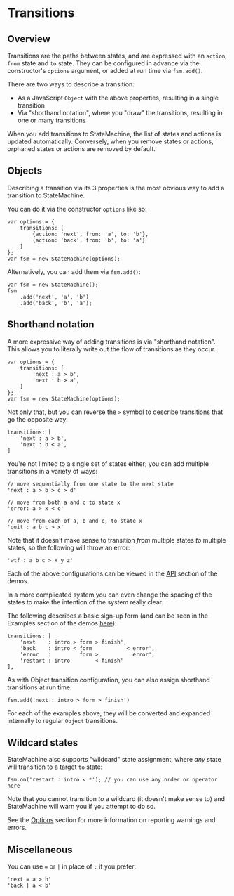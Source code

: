 # Transitions

## Overview

Transitions are the paths between states, and are expressed with an `action`, `from` state and `to` state. They can be configured in advance via the constructor's `options` argument, or added at run time via `fsm.add()`.

There are two ways to describe a transition:

- As a JavaScript `Object` with the above properties, resulting in a single transition 
- Via "shorthand notation", where you "draw" the transitions, resulting in one or many transitions

When you add transitions to StateMachine, the list of states and actions is updated automatically. Conversely, when you remove states or actions, orphaned states or actions are removed by default.

## Objects

Describing a transition via its 3 properties is the most obvious way to add a transition to StateMachine.

You can do it via the constructor `options` like so:

```
var options = {
    transitions: [
        {action: 'next', from: 'a', to: 'b'},
        {action: 'back', from: 'b', to: 'a'}
    ]
};
var fsm = new StateMachine(options);
```

Alternatively, you can add them via `fsm.add()`:

```
var fsm = new StateMachine();
fsm
    .add('next', 'a', 'b')
    .add('back', 'b', 'a');
```

## Shorthand notation

A more expressive way of adding transitions is via "shorthand notation". This allows you to literally write out the flow of transitions as they occur. 

```
var options = {
    transitions: [
        'next : a > b',
        'next : b > a',
    ]
};
var fsm = new StateMachine(options);
```
Not only that, but you can reverse the `>` symbol to describe transitions that go the opposite way:

```
transitions: [
    'next : a > b',
    'next : b < a',
]
```

You're not limited to a single set of states either; you can add multiple transitions in a variety of ways:

```
// move sequentially from one state to the next state
'next : a > b > c > d'

// move from both a and c to state x
'error: a > x < c'

// move from each of a, b and c, to state x
'quit : a b c > x'
```

Note that it doesn't make sense to transition *from* multiple states *to* multiple states, so the following will throw an error:

```
'wtf : a b c > x y z'
```

Each of the above configurations can be viewed in the [API](http://statemachine.davestewart.io/html/api/) section of the demos.

In a more complicated system you can even change the spacing of the states to make the intention of the system really clear. 

The following describes a basic sign-up form (and can be seen in the Examples section of the demos [here](http://statemachine.davestewart.io/html/examples/systems/sign-up.html)):

```
transitions: [
    'next    : intro > form > finish',
    'back    : intro < form           < error',
    'error   :         form >           error',
    'restart : intro        < finish'
],
```

As with Object transition configuration, you can also assign shorthand transitions at run time:

```
fsm.add('next : intro > form > finish')
```

For each of the examples above, they will be converted and expanded internally to regular `Object` transitions.

## Wildcard states

StateMachine also supports "wildcard" state assignment, where *any* state will transition to a target `to` state:

```
fsm.on('restart : intro < *'); // you can use any order or operator here
```

Note that you cannot transition *to* a wildcard (it doesn't make sense to) and StateMachine will warn you if you attempt to do so.

See the [Options](options.md) section for more information on reporting warnings and errors.

## Miscellaneous

You can use `=` or `|` in place of `:` if you prefer:

```
'next = a > b'
'back | a < b'
```